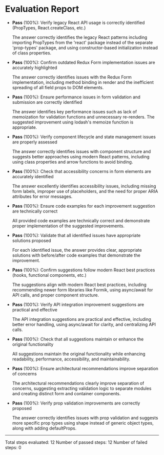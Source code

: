 # Evaluation Report

- **Pass** (100%): Verify legacy React API usage is correctly identified (PropTypes, React.createClass, etc.)
  
  The answer correctly identifies the legacy React patterns including importing PropTypes from the 'react' package instead of the separate 'prop-types' package, and using constructor-based initialization instead of class properties.

- **Pass** (100%): Confirm outdated Redux Form implementation issues are accurately highlighted
  
  The answer correctly identifies issues with the Redux Form implementation, including method binding in render and the inefficient spreading of all field props to DOM elements.

- **Pass** (100%): Ensure performance issues in form validation and submission are correctly identified
  
  The answer identifies key performance issues such as lack of memoization for validation functions and unnecessary re-renders. The suggested improvement using lodash's memoize function is appropriate.

- **Pass** (100%): Verify component lifecycle and state management issues are properly assessed
  
  The answer correctly identifies issues with component structure and suggests better approaches using modern React patterns, including using class properties and arrow functions to avoid binding.

- **Pass** (100%): Check that accessibility concerns in form elements are accurately identified
  
  The answer excellently identifies accessibility issues, including missing form labels, improper use of placeholders, and the need for proper ARIA attributes for error messages.

- **Pass** (100%): Ensure code examples for each improvement suggestion are technically correct
  
  All provided code examples are technically correct and demonstrate proper implementation of the suggested improvements.

- **Pass** (100%): Validate that all identified issues have appropriate solutions proposed
  
  For each identified issue, the answer provides clear, appropriate solutions with before/after code examples that demonstrate the improvement.

- **Pass** (100%): Confirm suggestions follow modern React best practices (hooks, functional components, etc.)
  
  The suggestions align with modern React best practices, including recommending newer form libraries like Formik, using async/await for API calls, and proper component structure.

- **Pass** (100%): Verify API integration improvement suggestions are practical and effective
  
  The API integration suggestions are practical and effective, including better error handling, using async/await for clarity, and centralizing API calls.

- **Pass** (100%): Check that all suggestions maintain or enhance the original functionality
  
  All suggestions maintain the original functionality while enhancing readability, performance, accessibility, and maintainability.

- **Pass** (100%): Ensure architectural recommendations improve separation of concerns
  
  The architectural recommendations clearly improve separation of concerns, suggesting extracting validation logic to separate modules and creating distinct form and container components.

- **Pass** (100%): Verify prop validation improvements are correctly proposed
  
  The answer correctly identifies issues with prop validation and suggests more specific prop types using shape instead of generic object types, along with adding defaultProps.

---

Total steps evaluated: 12
Number of passed steps: 12
Number of failed steps: 0